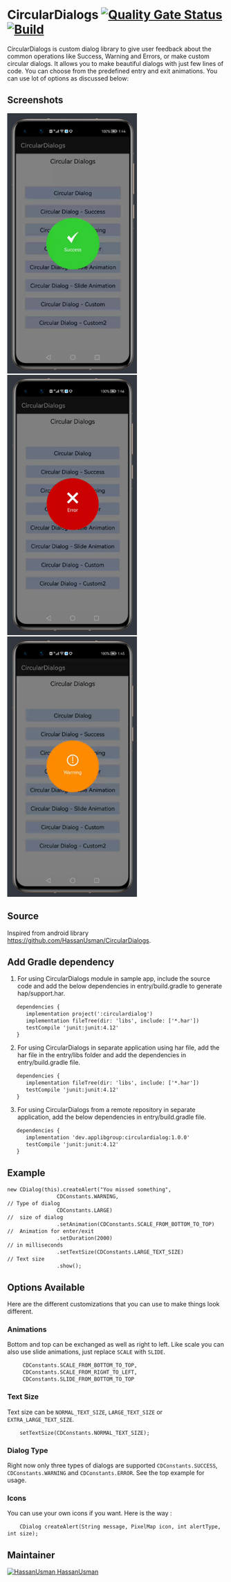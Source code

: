 # CircularDialogs [![Quality Gate Status](https://sonarcloud.io/api/project_badges/measure?project=applibgroup_CircularDialogs&metric=alert_status)](https://sonarcloud.io/dashboard?id=applibgroup_CircularDialogs) [![Build](https://github.com/applibgroup/CircularDialogs/actions/workflows/main.yml/badge.svg)](https://github.com/applibgroup/CircularDialogs/actions/workflows/main.yml)

CircularDialogs is custom dialog library to give user feedback about the common operations like Success, Warning and Errors, or make custom circular dialogs. It allows you to make beautiful dialogs with just few lines of code. You can choose from the predefined entry and exit animations. You can use lot of options as discussed below:

## Screenshots

<img src="Screenshot_success.png" width="300" height="600" title="success">
<img src="Screenshot_error.png" width="300" height="600" title="error">
<img src="Screenshot_warning.png" width="300" height="600" title="warning">


## Source

Inspired from android library <https://github.com/HassanUsman/CircularDialogs>.

## Add Gradle dependency

1. For using CircularDialogs module in sample app, include the source code and add the below dependencies in entry/build.gradle to generate hap/support.har.

```
   dependencies {
      implementation project(':circulardialog')
      implementation fileTree(dir: 'libs', include: ['*.har'])
      testCompile 'junit:junit:4.12'
   }
```

2. For using CircularDialogs in separate application using har file, add the har file in the entry/libs folder and add the dependencies in entry/build.gradle file.

```
   dependencies {
      implementation fileTree(dir: 'libs', include: ['*.har'])
      testCompile 'junit:junit:4.12'
   }
```

3. For using CircularDialogs from a remote repository in separate application, add the below dependencies in entry/build.gradle file.

```
   dependencies {
      implementation 'dev.applibgroup:circulardialog:1.0.0'
      testCompile 'junit:junit:4.12'
   }
```

## Example

```
new CDialog(this).createAlert("You missed something",
                CDConstants.WARNING,                                    // Type of dialog
                CDConstants.LARGE)                                      //  size of dialog
                .setAnimation(CDConstants.SCALE_FROM_BOTTOM_TO_TOP)     //  Animation for enter/exit  
                .setDuration(2000)                                      // in milliseconds
                .setTextSize(CDConstants.LARGE_TEXT_SIZE)               // Text size
                .show();
```

## Options Available

Here are the different customizations that you can use to make things look different.

### Animations

Bottom and top can be exchanged as well as right to left.
Like scale you can also use slide animations, just replace `SCALE` with `SLIDE`.

```
     CDConstants.SCALE_FROM_BOTTOM_TO_TOP, 
     CDConstants.SCALE_FROM_RIGHT_TO_LEFT, 
     CDConstants.SLIDE_FROM_BOTTOM_TO_TOP
```

### Text Size

Text size can be `NORMAL_TEXT_SIZE`, `LARGE_TEXT_SIZE` or `EXTRA_LARGE_TEXT_SIZE`.

```
    setTextSize(CDConstants.NORMAL_TEXT_SIZE);
```

### Dialog Type

Right now only three types of dialogs are supported `CDConstants.SUCCESS`, `CDConstants.WARNING` and `CDConstants.ERROR`. See the top example for usage.

### Icons

You can use your own icons if you want. Here is the way :

```
    CDialog createAlert(String message, PixelMap icon, int alertType, int size); 
```

## Maintainer

[![HassanUsman](https://avatars0.githubusercontent.com/u/10232094?v=4&s=40) HassanUsman](https://github.com/HassanUsman)
